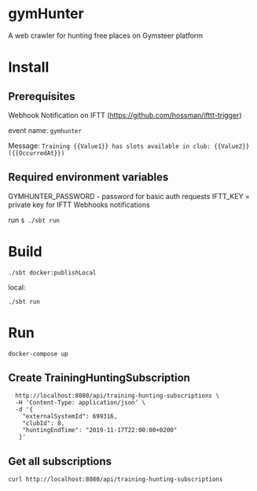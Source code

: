 # gymHunter
A web crawler for hunting free places on Gymsteer platform


# Install
## Prerequisites
Webhook Notification on IFTT (https://github.com/hossman/ifttt-trigger)

event name: ```gymhunter```

Message: ```Training {{Value1}} has slots available in club: {{Value2}} ({{OccurredAt}})```

## Required environment variables
GYMHUNTER_PASSWORD - password for basic auth requests
IFTT_KEY = private key for IFTT Webhooks notifications
 
run
```$ ./sbt run```


# Build
```./sbt docker:publishLocal```

local:

```./sbt run```

# Run

```docker-compose up```


## Create TrainingHuntingSubscription
```curl -X POST \
  http://localhost:8080/api/training-hunting-subscriptions \
  -H 'Content-Type: application/json' \
  -d '{
	"externalSystemId": 699316,
	"clubId": 8,
	"huntingEndTime": "2019-11-17T22:00:00+0200"
   }'
```

## Get all subscriptions
```curl http://localhost:8080/api/training-hunting-subscriptions```
